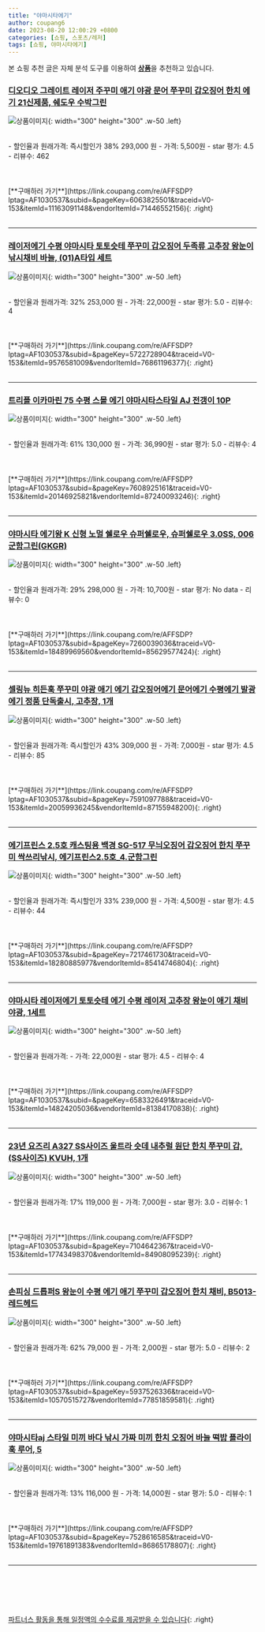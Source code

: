 ```yaml
---
title: "야마시타에기"
author: coupang6
date: 2023-08-20 12:00:29 +0800
categories: [쇼핑, 스포츠/레저]
tags: [쇼핑, 야마시타에기]
---
```


본 쇼핑 추천 글은 자체 분석 도구를 이용하여 [**상품**](https://link.coupang.com/a/bao1ui)을 추천하고 있습니다.

### [디오디오 그레이트 레이저 주꾸미 애기 야광 문어 쭈꾸미 갑오징어 한치 에기 21신제품, 쉐도우 수박그린](https://link.coupang.com/re/AFFSDP?lptag=AF1030537&subid=&pageKey=6063825501&traceid=V0-153&itemId=11163091148&vendorItemId=71446552156)

![상품이미지](https://thumbnail7.coupangcdn.com/thumbnails/remote/230x230ex/image/vendor_inventory/5b7c/6bd97c4debf293b793ea5a835936703a95f355dea38bfea220c835ea511f.jpg){: width="300" height="300" .w-50 .left}


<br>
- 할인율과 원래가격: 즉시할인가 38%  293,000   원
- 가격: 5,500원
- star 평가: 4.5
- 리뷰수: 462
<br>
<br>
<br>
<br>
[**구매하러 가기**](https://link.coupang.com/re/AFFSDP?lptag=AF1030537&subid=&pageKey=6063825501&traceid=V0-153&itemId=11163091148&vendorItemId=71446552156){: .right}
<br>
<br>

---

### [레이저에기 수평 야마시타 토토슷테 쭈꾸미 갑오징어 두족류 고추장 왕눈이 낚시채비 바늘, (01)A타입 세트](https://link.coupang.com/re/AFFSDP?lptag=AF1030537&subid=&pageKey=5722728904&traceid=V0-153&itemId=9576581009&vendorItemId=76861196377)

![상품이미지](https://thumbnail6.coupangcdn.com/thumbnails/remote/230x230ex/image/vendor_inventory/2ccc/121ca845e943ac96f3587d9f356fe99e09ab38cdf67cae7c3076461668ec.jpg){: width="300" height="300" .w-50 .left}


<br>
- 할인율과 원래가격: 32%  253,000   원
- 가격: 22,000원
- star 평가: 5.0
- 리뷰수: 4
<br>
<br>
<br>
<br>
[**구매하러 가기**](https://link.coupang.com/re/AFFSDP?lptag=AF1030537&subid=&pageKey=5722728904&traceid=V0-153&itemId=9576581009&vendorItemId=76861196377){: .right}
<br>
<br>

---

### [트리플 이카마린 75 수평 스몰 에기 야마시타스타일 AJ 전갱이 10P](https://link.coupang.com/re/AFFSDP?lptag=AF1030537&subid=&pageKey=7608925161&traceid=V0-153&itemId=20146925821&vendorItemId=87240093246)

![상품이미지](https://thumbnail8.coupangcdn.com/thumbnails/remote/230x230ex/image/vendor_inventory/fc8c/ed6462c39dc287f39caa59842ce4a3bf6479e4655e3ebf15410c7b823ff6.jpg){: width="300" height="300" .w-50 .left}


<br>
- 할인율과 원래가격: 61%  130,000   원
- 가격: 36,990원
- star 평가: 5.0
- 리뷰수: 4
<br>
<br>
<br>
<br>
[**구매하러 가기**](https://link.coupang.com/re/AFFSDP?lptag=AF1030537&subid=&pageKey=7608925161&traceid=V0-153&itemId=20146925821&vendorItemId=87240093246){: .right}
<br>
<br>

---

### [야마시타 에기왕 K 신형 노멀 쉘로우 슈퍼쉘로우, 슈퍼쉘로우 3.0SS, 006 군함그린(GKGR)](https://link.coupang.com/re/AFFSDP?lptag=AF1030537&subid=&pageKey=7260039036&traceid=V0-153&itemId=18489969560&vendorItemId=85629577424)

![상품이미지](https://thumbnail8.coupangcdn.com/thumbnails/remote/230x230ex/image/vendor_inventory/be30/1b559c41873bc07d03df7076b68aae7d839a5d261d9c17fb808fec361e6c.jpg){: width="300" height="300" .w-50 .left}


<br>
- 할인율과 원래가격: 29%  298,000   원
- 가격: 10,700원
- star 평가: No data
- 리뷰수: 0
<br>
<br>
<br>
<br>
[**구매하러 가기**](https://link.coupang.com/re/AFFSDP?lptag=AF1030537&subid=&pageKey=7260039036&traceid=V0-153&itemId=18489969560&vendorItemId=85629577424){: .right}
<br>
<br>

---

### [셀링뉴 히든훅 쭈꾸미 야광 애기 에기 갑오징어에기 문어에기 수평에기 발광에기 정품 단독출시, 고추장, 1개](https://link.coupang.com/re/AFFSDP?lptag=AF1030537&subid=&pageKey=7591097788&traceid=V0-153&itemId=20059936245&vendorItemId=87155948200)

![상품이미지](https://thumbnail8.coupangcdn.com/thumbnails/remote/230x230ex/image/vendor_inventory/e093/68eb0bfb003db3a32e7f49cf2ee1df744bdb89c78de98771ef9915bf088d.jpg){: width="300" height="300" .w-50 .left}


<br>
- 할인율과 원래가격: 즉시할인가 43%  309,000   원
- 가격: 7,000원
- star 평가: 4.5
- 리뷰수: 85
<br>
<br>
<br>
<br>
[**구매하러 가기**](https://link.coupang.com/re/AFFSDP?lptag=AF1030537&subid=&pageKey=7591097788&traceid=V0-153&itemId=20059936245&vendorItemId=87155948200){: .right}
<br>
<br>

---

### [에기프린스 2.5호 캐스팅용 백경 SG-517 무늬오징어 갑오징어 한치 쭈꾸미 싹쓰리낚시, 에기프린스2.5호_4.군함그린](https://link.coupang.com/re/AFFSDP?lptag=AF1030537&subid=&pageKey=7217461730&traceid=V0-153&itemId=18280885977&vendorItemId=85414746804)

![상품이미지](https://thumbnail7.coupangcdn.com/thumbnails/remote/230x230ex/image/vendor_inventory/66c7/0f8d51a7430fc8b13dad30864058fdf353b10ef20474cd27a3c5987ac56e.jpg){: width="300" height="300" .w-50 .left}


<br>
- 할인율과 원래가격: 즉시할인가 33%  239,000   원
- 가격: 4,500원
- star 평가: 4.5
- 리뷰수: 44
<br>
<br>
<br>
<br>
[**구매하러 가기**](https://link.coupang.com/re/AFFSDP?lptag=AF1030537&subid=&pageKey=7217461730&traceid=V0-153&itemId=18280885977&vendorItemId=85414746804){: .right}
<br>
<br>

---

### [야마시타 레이저에기 토토슷테 에기 수평 레이저 고추장 왕눈이 애기 채비 야광, 1세트](https://link.coupang.com/re/AFFSDP?lptag=AF1030537&subid=&pageKey=6583326491&traceid=V0-153&itemId=14824205036&vendorItemId=81384170838)

![상품이미지](https://thumbnail6.coupangcdn.com/thumbnails/remote/230x230ex/image/vendor_inventory/ea8c/ba6ea802bc9bb505f4636d34e5cce0ba236eafba1a0be7a3ccd16654fb70.jpg){: width="300" height="300" .w-50 .left}


<br>
- 할인율과 원래가격: 
- 가격: 22,000원
- star 평가: 4.5
- 리뷰수: 4
<br>
<br>
<br>
<br>
[**구매하러 가기**](https://link.coupang.com/re/AFFSDP?lptag=AF1030537&subid=&pageKey=6583326491&traceid=V0-153&itemId=14824205036&vendorItemId=81384170838){: .right}
<br>
<br>

---

### [23년 요즈리 A327 SS사이즈 울트라 슷데 내추럴 원단 한치 쭈꾸미 갑, (SS사이즈) KVUH, 1개](https://link.coupang.com/re/AFFSDP?lptag=AF1030537&subid=&pageKey=7104642367&traceid=V0-153&itemId=17743498370&vendorItemId=84908095239)

![상품이미지](https://thumbnail7.coupangcdn.com/thumbnails/remote/230x230ex/image/vendor_inventory/bfbe/76d896cfb3698b37529ccf3d6aee342be0001d906280281072f4032aae95.jpg){: width="300" height="300" .w-50 .left}


<br>
- 할인율과 원래가격: 17%  119,000   원
- 가격: 7,000원
- star 평가: 3.0
- 리뷰수: 1
<br>
<br>
<br>
<br>
[**구매하러 가기**](https://link.coupang.com/re/AFFSDP?lptag=AF1030537&subid=&pageKey=7104642367&traceid=V0-153&itemId=17743498370&vendorItemId=84908095239){: .right}
<br>
<br>

---

### [손피싱 드롭퍼S 왕눈이 수평 에기 애기 쭈꾸미 갑오징어 한치 채비, B5013-레드헤드](https://link.coupang.com/re/AFFSDP?lptag=AF1030537&subid=&pageKey=5937526336&traceid=V0-153&itemId=10570515727&vendorItemId=77851859581)

![상품이미지](https://thumbnail8.coupangcdn.com/thumbnails/remote/230x230ex/image/vendor_inventory/614d/42289a898449762e451fae38aa3f18041012b0aae338a208a1351db1385b.jpg){: width="300" height="300" .w-50 .left}


<br>
- 할인율과 원래가격: 62%  79,000   원
- 가격: 2,000원
- star 평가: 5.0
- 리뷰수: 2
<br>
<br>
<br>
<br>
[**구매하러 가기**](https://link.coupang.com/re/AFFSDP?lptag=AF1030537&subid=&pageKey=5937526336&traceid=V0-153&itemId=10570515727&vendorItemId=77851859581){: .right}
<br>
<br>

---

### [야마시타aj 스타일 미끼 바다 낚시 가짜 미끼 한치 오징어 바늘 떡밥 플라이훅 루어, 5](https://link.coupang.com/re/AFFSDP?lptag=AF1030537&subid=&pageKey=7528616585&traceid=V0-153&itemId=19761891383&vendorItemId=86865178807)

![상품이미지](https://thumbnail7.coupangcdn.com/thumbnails/remote/230x230ex/image/vendor_inventory/7a97/078d13649b0b450104ec593c62af7382a403565335039e6b9c5a90c6269d.png){: width="300" height="300" .w-50 .left}


<br>
- 할인율과 원래가격: 13%  116,000   원
- 가격: 14,000원
- star 평가: 5.0
- 리뷰수: 1
<br>
<br>
<br>
<br>
[**구매하러 가기**](https://link.coupang.com/re/AFFSDP?lptag=AF1030537&subid=&pageKey=7528616585&traceid=V0-153&itemId=19761891383&vendorItemId=86865178807){: .right}
<br>
<br>

---
<br><br><br><br><br> [파트너스 활동을 통해 일정액의 수수료를 제공받을 수 있습니다](https://link.coupang.com/a/bao1ui){: .right}